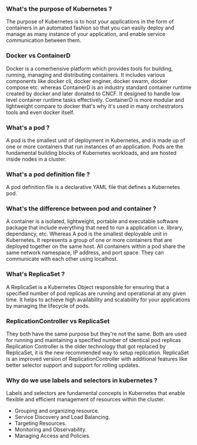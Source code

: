 ### What's the purpose of Kubernetes ?
The purpose of Kubernetes is to host your applications in the form of containers in an automated fashion so that you can easily deploy and manage as many instance of your application, and enable service communication between them.

### Docker vs ContainerD
Docker is a comerhensive platform which provides tools for building, running, managing and distributing containers. It includes various components like docker cli, docker enginer, docker swarm, docker compose etc. whereas ContainerD is an industry standard container runtime created by docker and later donated to CNCF. It designed to handle low level container runtime tasks effectively.
ContainerD is more modular and lightweight compare to docker that's why it's used in many orchestrators tools and even docker itself.

### What's a pod ?
A pod is the smallest unit of deployment in Kubernetes, and is made up of one or more containers that run instances of an application. Pods are the fundamental building blocks of Kubernetes workloads, and are hosted inside nodes in a cluster.

### What's a pod definition file ?
A pod definition file is a declarative YAML file that defines a Kubernetes pod.

### What's the difference between pod and container ?
A container is a isolated, lightweight, portable and executable software package that include everything that need to run a application i.e. library, dependancy, etc. Whereas A pod is the smallest deployable unit in Kubernetes. It represents a group of one or more containers that are deployed together on the same host.
All containers within a pod share the same network namespace, IP address, and port space. They can communicate with each other using localhost.

### What's ReplicaSet ?
A ReplicaSet is a Kubernetes Object responsible for ensuring that a specified number of pod replicas are running and operational at any given time. It helps to achieve high availability and scalability for your applications by managing the lifecycle of pods.

### ReplicationController  vs  ReplicaSet
They both have the same purpose but they're not the same. Both are used for running and maintaining a specified number of identical pod replicas
Replication Controller is the older technology that got replaced by ReplicaSet, it is the new recommended way to setup replication.
ReplicaSet is an improved version of ReplicationController with additional features like better selector support and support for rolling updates. 

### Why do we use labels and selectors in kubernetes ?
Labels and selectors are fundamental concepts in Kubernetes that enable flexible and efficient management of resources within the cluster.
- Grouping and organizing resource.
- Service Discovery and Load Balancing.
- Targeting Resources.
- Monitoring and Observability.
- Managing Access and Policies.
